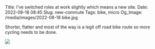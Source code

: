 Title: I've switched roles at work slightly which means a new site.
Date: 2022-08-18 08:45
Slug: new-commute
Tags: bike, micro
Og_Image: /media/images/2022-08-18 bike.jpg

Shorter, flatter and most of the way is a legit off road bike route so more cycling needs to be done.

<img src="{static}/media/images/2022-08-18 bike.jpg" class="align-center" loading="lazy" /> 
